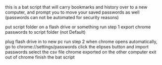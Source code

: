 this is a bat script that will carry bookmarks and history over to a new computer, and prompt you to move your saved passwords as well (passwords can not be automated for security reasons)

put script folder on a flash drive or something
run step 1
export chrome passwords to script folder (not Default)

plug flash drive in to new pc
run step 2
when chrome opens automatically, go to chrome://settings/passwords
click the elipses button and import passwords
select the csv file chrome exported on the other computer
exit out of chrome
finish the bat script
